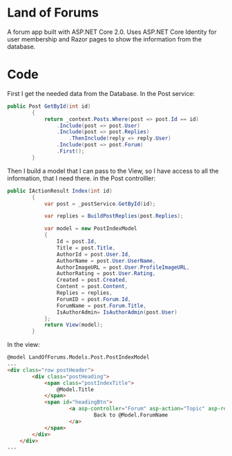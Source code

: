 # Land of Forums

A forum app built with ASP.NET Core 2.0. Uses ASP.NET Core Identity for user membership and Razor pages to show the information from the database.

# Code

First I get the needed data from the Database.
In the Post service:
```c#
public Post GetById(int id)
        {
            return _context.Posts.Where(post => post.Id == id)
                .Include(post => post.User)
                .Include(post => post.Replies)
                    .ThenInclude(reply => reply.User)
                .Include(post => post.Forum)
                .First();
        }
```
Then I build a model that I can pass to the View, so I have access to all the information, that I need there.
in the Post controlller:
```c#
public IActionResult Index(int id)
        {
            var post = _postService.GetById(id);

            var replies = BuildPostReplies(post.Replies);

            var model = new PostIndexModel
            {
                Id = post.Id,
                Title = post.Title,
                AuthorId = post.User.Id,
                AuthorName = post.User.UserName,
                AuthorImageURL = post.User.ProfileImageURL,
                AuthorRating = post.User.Rating,
                Created = post.Created,
                Content = post.Content,
                Replies = replies,
                ForumID = post.Forum.Id,
                ForumName = post.Forum.Title,
                IsAuthorAdmin= IsAuthorAdmin(post.User)
            };
            return View(model);
        }
```
In the view:
```html
@model LandOfForums.Models.Post.PostIndexModel
...
<div class="row postHeader">
        <div class="postHeading">
            <span class="postIndexTitle">
                @Model.Title
            </span>
            <span id="headingBtn">
                    <a asp-controller="Forum" asp-action="Topic" asp-route-id="@Model.ForumID" class="btn btn-back">
                            Back to @Model.ForumName
                    </a>
            </span>
        </div>
    </div>
...
```
